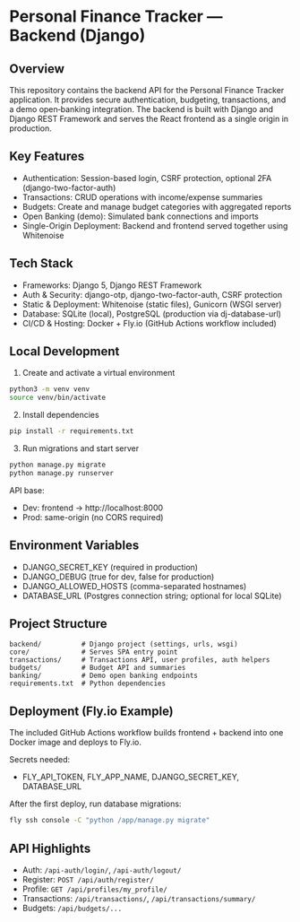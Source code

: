 # Personal Finance Tracker — Backend (Django)

## Overview
This repository contains the backend API for the Personal Finance Tracker application. It provides secure authentication, budgeting, transactions, and a demo open‑banking integration. The backend is built with Django and Django REST Framework and serves the React frontend as a single origin in production.

## Key Features
- Authentication: Session-based login, CSRF protection, optional 2FA (django-two-factor-auth)
- Transactions: CRUD operations with income/expense summaries
- Budgets: Create and manage budget categories with aggregated reports
- Open Banking (demo): Simulated bank connections and imports
- Single-Origin Deployment: Backend and frontend served together using Whitenoise

## Tech Stack
- Frameworks: Django 5, Django REST Framework
- Auth & Security: django-otp, django-two-factor-auth, CSRF protection
- Static & Deployment: Whitenoise (static files), Gunicorn (WSGI server)
- Database: SQLite (local), PostgreSQL (production via dj-database-url)
- CI/CD & Hosting: Docker + Fly.io (GitHub Actions workflow included)

## Local Development
1. Create and activate a virtual environment
```bash
python3 -m venv venv
source venv/bin/activate
```

2. Install dependencies
```bash
pip install -r requirements.txt
```

3. Run migrations and start server
```bash
python manage.py migrate
python manage.py runserver
```

API base:
- Dev: frontend → http://localhost:8000
- Prod: same-origin (no CORS required)

## Environment Variables
- DJANGO_SECRET_KEY (required in production)
- DJANGO_DEBUG (true for dev, false for production)
- DJANGO_ALLOWED_HOSTS (comma-separated hostnames)
- DATABASE_URL (Postgres connection string; optional for local SQLite)

## Project Structure
```
backend/          # Django project (settings, urls, wsgi)
core/             # Serves SPA entry point
transactions/     # Transactions API, user profiles, auth helpers
budgets/          # Budget API and summaries
banking/          # Demo open banking endpoints
requirements.txt  # Python dependencies
```

## Deployment (Fly.io Example)
The included GitHub Actions workflow builds frontend + backend into one Docker image and deploys to Fly.io.

Secrets needed:
- FLY_API_TOKEN, FLY_APP_NAME, DJANGO_SECRET_KEY, DATABASE_URL

After the first deploy, run database migrations:
```bash
fly ssh console -C "python /app/manage.py migrate"
```

## API Highlights
- Auth: `/api-auth/login/`, `/api-auth/logout/`
- Register: `POST /api/auth/register/`
- Profile: `GET /api/profiles/my_profile/`
- Transactions: `/api/transactions/`, `/api/transactions/summary/`
- Budgets: `/api/budgets/...`

